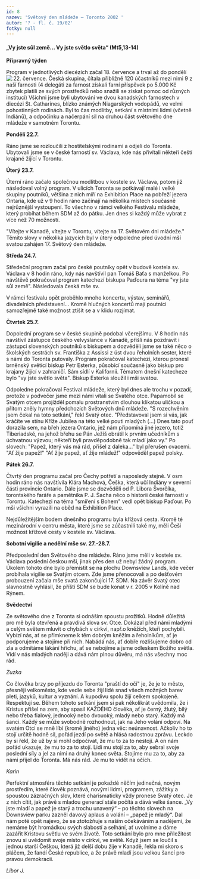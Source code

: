 ```yaml
---
id: 8
nazev: 'Světový den mládeže – Toronto 2002 '
autor: '? - fl. č. 19/02'
fotky: null
---
```

<h4>„Vy jste sůl země… Vy jste světlo světa“ (Mt5,13-14)</h4>
<p>

<p>
<b>Přípravný týden</b>
<p>

<p>
Program v jednotlivých diecézích začal 18. července a trval až do pondělí 22. července.<img src="obr/2002_toronto.gif" align="left"> Česká skupina, čítala přibližně 120 účastníků mezi nimi 9 z naší farnosti (4 delegáti za farnost získali farní příspěvek po 5.000 Kč zbytek platili ze svých prostředků nebo snažili se získat pomoc od různých instituci) Všichni jsme byli ubytování ve dvou kanadských farnostech v diecézi St. Catharines, blízko známých Niagarských vodopádů, ve velmi pohostinných rodinách. Byl to čas modlitby, setkání s místními lidmi (včetně Indiánů), a odpočinku a načerpání sil na druhou část světového dne mládeže v samotném Torontu. 
<p>

<p>
<b>Pondělí 22.7.</b>
<p>

<p>
Ráno jsme se rozloučili z hostitelskými rodinami a odjeli do Toronta. Ubytovali jsme se v české farností sv. Václava, kde nás přivítali někteří čeští krajané žijící v Torontu.
<p>

<p>
<b>Úterý 23.7.</b>
<p>

<p>
Úterní ráno začalo společnou modlitbou v kostele sv. Václava,  potom již následoval volný program. V ulicích Toronta se potkávají malé i velké skupiny poutníků, většina z nich míří na Exhibition Place na pobřeží jezera Ontaria, kde už v 9 hodin ráno začínají na několika místech současně nejrůznější vystoupení. To všechno v rámci velkého Festivalu mládeže, který probíhat během SDM až do pátku. Jen dnes si každý může vybrat z více než 70 možností. 
<p>

<p>
"Vítejte v Kanadě, vítejte v Torontu, vítejte na 17. Světovém dni mládeže." Těmito slovy v několika jazycích byl v úterý odpoledne před úvodní mší svatou zahájen 17. Světový den mládeže.
<p>

<p>
<b>Středa 24.7.</b>
<p>

<p>
Středeční program začal pro české poutníky opět v budově kostela sv. Václava v 8 hodin ráno, kdy nás navštívil pan Tomáš Baťa s manželkou. Po návštěvě pokračoval program katechezí biskupa Paďoura na téma "vy jste sůl země". Následovala česká mše sv.
<p>

<p>
V rámci festivalu opět proběhlo mnoho koncertu, výstav, seminářů, divadelních představení… Kromě hlučných koncertů mají poutníci samozřejmě také možnost ztišit se a v klidu rozjímat.
<p>

<p>
<b>Čtvrtek 25.7.</b>
<p>

<p>
Dopolední program se v české skupině podobal včerejšímu. V 8 hodin nás navštívil zástupce českého velvyslance v Kanadě, přišli nás pozdravit i zástupci slovenských poutníků s biskupem a dozvěděli jsme se také něco o školských sestrách sv. Františka z Assissi z úst dvou řeholních sester, které s námi do Toronta putovaly. Program pokračoval katechezi, kterou pronesl brněnský světící biskup Petr Esterka, působící současně jako biskup pro krajany žijící v zahraničí. Sám sídlí v Kalifornii. Tématem dnešní katecheze bylo "vy jste světlo světa". Biskup Esterka sloužil i mši svatou.  
<p>

<p>
Odpoledne pokračoval Festival mládeže, který byl dnes ale trochu v pozadí, protože v podvečer jsme mezi námi vítali se Svatého otce. Papamobil se Svatým otcem projížděl pomalu prostranstvím dlouhou klikatou uličkou a přitom zněly hymny předchozích Světových dnů mládeže. "S rozechvěním jsem čekal na toto setkání," řekl Svatý otec. "Představoval jsem si vás, jak kráčíte ve stínu Kříže Jubilea na této velké pouti mladých (...) Dnes tato pouť dorazila sem, na břeh jezera Ontario, jež nám připomíná jiné jezero, totiž Tiberiadské, na jehož břehu se Pán Ježíš obrátil k prvním učedníkům s úchvatnou výzvou; někteří byli pravděpodobně tak mladí jako vy." Po slovech: "Papež, který vás má rád, přišel z daleka..." byl přerušen ovacemi. "Ať žije papež!" "Ať žije papež, ať žije mládež!" odpověděl papež polsky. 
<p>

<p>
<b>Pátek 26.7.</b>
<p>

<p>
Čtvrtý den programu začal pro Čechy potřetí a naposledy stejně. V osm hodin ráno nás navštívila Klára Machová, Češka, která učí Indiány v severní části provincie Ontario. Dále jsme se dozvěděli od P. Libora Švorčíka, torontského faráře a pamětníka P. J. Šacha něco o historii české farnosti v Torontu. Katechezi na téma "smíření s Bohem" vedl opět biskup Paďour. Po mši všichni vyrazili na oběd na Exhibition Place. 
<p>

<p>
Nejdůležitějším bodem dnešního programu byla křížová cesta. Kromě té mezinárodní v centru města, které jsme se zúčastnili také my, měli Češi možnost křížové cesty v kostele sv. Václava.
<p>

<p>
<b>Sobotní vigilie a nedělní mše sv. 27.-28.7.</b>
<p>

<p>
Předposlední den Světového dne mládeže. Ráno jsme měli v kostele sv. Václava poslední českou mši, jinak přes den už nebyl žádný program. Úkolem tohoto dne bylo přemístit se na plochu Downsview Lands, kde večer probíhala vigilie se Svatým otcem. Zde jsme přenocovali a po dešťovém probouzení začala mše svatá zakončující 17. SDM. Na závěr Svatý otec slavnostně vyhlásil, že příští SDM se bude konat v r. 2005 v Kolíně nad Rýnem.
<p>

<p>
<b>Svědectví</b>
<p>

<p>
Ze světového dne z Toronta si odnáším spoustu prožitků. Hodně důležitá pro mě byla otevřená a pravdivá slova sv. Otce. Dokázal před námi mladými a celým světem mluvit o chybách v církvi, např.o kněžích, kteří pochybili. Vybízí nás, ať se přimkneme k těm dobrým kněžím a řeholníkům, ať je podporujeme a stojíme při nich. Nabádá nás, ať dobře rozlišujeme dobro od zla a odmítáme lákání hříchu, ať se nebojíme a jsme odleskem Božího světla. Vidí v nás mladých naději a dává nám plnou důvěru, má nás všechny moc rád.
<p>

<p>
<i>Zuzka</i> 
<p>

<p>
Co člověka brzy po příjezdu do Toronta "praští do očí" je, že je to město, přesněji velkoměsto, kde vedle sebe žijí lidé snad všech možných barev pleti, jazyků, kultur a vyznání. A kupodivu spolu žijí celkem spokojeně. Respektují se. Během tohoto setkání jsem si pak několikrát uvědomila, že i Kristus přišel na zem, aby spasil KAŽDÉHO člověka, ať je černý, žlutý, bílý nebo třeba fialový, jednooký nebo dvouoký, mladý nebo starý. Každý má šanci. Každý se může svobodně rozhodnout, jak na Jeho volání odpoví. Na svatém Otci se mně líbí (kromě jiného) jedna věc: neúnavnost. Ačkoliv ho to stojí určitě hodně sil, pořád jezdí po světě a hlásá radostnou zprávu. Leckdo by si řekl, že už by si mohl odpočívat, že mu to za to nestojí. A on nám pořád ukazuje, že mu to za to stojí. Lidi mu stojí za to, aby sebral svoje poslední síly a jel za nimi na druhý konec světa. Stojíme mu za to, aby za námi přijel do Toronta. Má nás rád. Je mu to vidět na očích.
<p>

<p>
<i>Karin</i> 
<p>

<p>
Perfektní atmosféra těchto setkání je pokaždé něčím jedinečná, novým prostředím, které člověk poznává, novými lidmi, programem, zážitky a spoustou zázračných slov, které charismaticky vždy pronese Svatý otec. Je z nich cítit, jak právě s mladou generací stále počítá a dává velké šance.  „Vy jste mladí a papež je starý a trochu unavený“ – po těchto slovech na Downsview parku zazněl davový aplaus a volání – „papež je mladý“. Dal nám poté opět najevo, že se ztotožňuje s naším očekáváním a nadějemi, že nemáme být hromádkou svých slabostí a selhání, ať uvolníme a dáme zazářit Kristovu světlu ve svém životě. Toto setkání bylo pro mne příležitost znovu si uvědomit svoje místo v církvi, ve světě. Když jsem se loučil s jednou starší Češkou, která již delší dobu žije v Kanadě, řekla mi skoro s pláčem, že fandí České republice, a že právě mladí jsou velkou šancí pro pravou demokracii.
<p>

<p>
<i>Libor J.</i>
<p>
